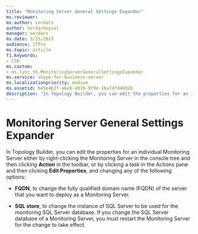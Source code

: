 ```yaml
---
title: "Monitoring Server General Settings Expander"
ms.reviewer: 
ms.author: serdars
author: SerdarSoysal
manager: serdars
ms.date: 3/25/2015
audience: ITPro
ms.topic: article
f1.keywords:
- CSH
ms.custom:
- ms.lync.tb.MonitoringServerGeneralSettingsExpander
ms.service: skype-for-business-server
ms.localizationpriority: medium
ms.assetid: b45e4b2f-a6e8-4919-979e-1ba74fd46028
description: "In Topology Builder, you can edit the properties for an individual Monitoring Server either by right-clicking the Monitoring Server in the console tree and then clicking Action in the toolbar, or by clicking a task in the Actions pane and then clicking Edit Properties, and changing any of the following options:"
---
```


# Monitoring Server General Settings Expander
 
In Topology Builder, you can edit the properties for an individual Monitoring Server either by right-clicking the Monitoring Server in the console tree and then clicking **Action** in the toolbar, or by clicking a task in the Actions pane and then clicking **Edit Properties**, and changing any of the following options:
  
- **FQDN**, to change the fully qualified domain name (FQDN) of the server that you want to deploy as a Monitoring Server.
    
- **SQL store**, to change the instance of SQL Server to be used for the monitoring SQL Server database. If you change the SQL Server database of a Monitoring Server, you must restart the Monitoring Server for the change to take effect.
    

